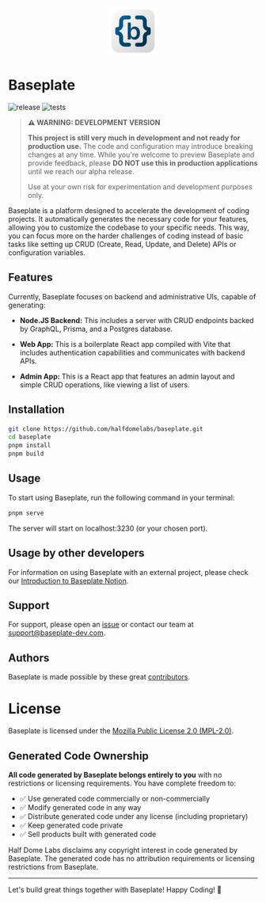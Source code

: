 <p align="center">
  <img height="100px" src="./logo.png">
</p>

# Baseplate

![release](https://github.com/halfdomelabs/baseplate/actions/workflows/changesets.yml/badge.svg) ![tests](https://github.com/halfdomelabs/baseplate/actions/workflows/test.yml/badge.svg)

> **⚠️ WARNING: DEVELOPMENT VERSION**
>
> **This project is still very much in development and not ready for production use.** The code and configuration may introduce breaking changes at any time. While you're welcome to preview Baseplate and provide feedback, please **DO NOT use this in production applications** until we reach our alpha release.
>
> Use at your own risk for experimentation and development purposes only.

Baseplate is a platform designed to accelerate the development of coding projects. It automatically generates the necessary code for your features, allowing you to customize the codebase to your specific needs. This way, you can focus more on the harder challenges of coding instead of basic tasks like setting up CRUD (Create, Read, Update, and Delete) APIs or configuration variables.

## Features

Currently, Baseplate focuses on backend and administrative UIs, capable of generating:

- **Node.JS Backend:** This includes a server with CRUD endpoints backed by GraphQL, Prisma, and a Postgres database.

- **Web App:** This is a boilerplate React app compiled with Vite that includes authentication capabilities and communicates with backend APIs.

- **Admin App:** This is a React app that features an admin layout and simple CRUD operations, like viewing a list of users.

## Installation

```bash
git clone https://github.com/halfdomelabs/baseplate.git
cd baseplate
pnpm install
pnpm build
```

## Usage

To start using Baseplate, run the following command in your terminal:

```bash
pnpm serve
```

The server will start on localhost:3230 (or your chosen port).

## Usage by other developers

For information on using Baseplate with an external project, please check our [Introduction to Baseplate Notion](https://www.notion.so/hdlabs/Introduction-to-Baseplate-60881365bb564d308ba144a8352c6efc).

## Support

For support, please open an [issue](https://github.com/halfdomelabs/baseplate/issues) or contact our team at support@baseplate-dev.com.

## Authors

Baseplate is made possible by these great [contributors](https://github.com/halfdomelabs/baseplate/graphs/contributors).

# License

Baseplate is licensed under the [Mozilla Public License 2.0 (MPL-2.0)](LICENSE).

## Generated Code Ownership

**All code generated by Baseplate belongs entirely to you** with no restrictions or licensing requirements. You have complete freedom to:

- ✅ Use generated code commercially or non-commercially
- ✅ Modify generated code in any way
- ✅ Distribute generated code under any license (including proprietary)
- ✅ Keep generated code private
- ✅ Sell products built with generated code

Half Dome Labs disclaims any copyright interest in code generated by Baseplate. The generated code has no attribution requirements or licensing restrictions from Baseplate.

---

Let's build great things together with Baseplate! Happy Coding! 🚀

